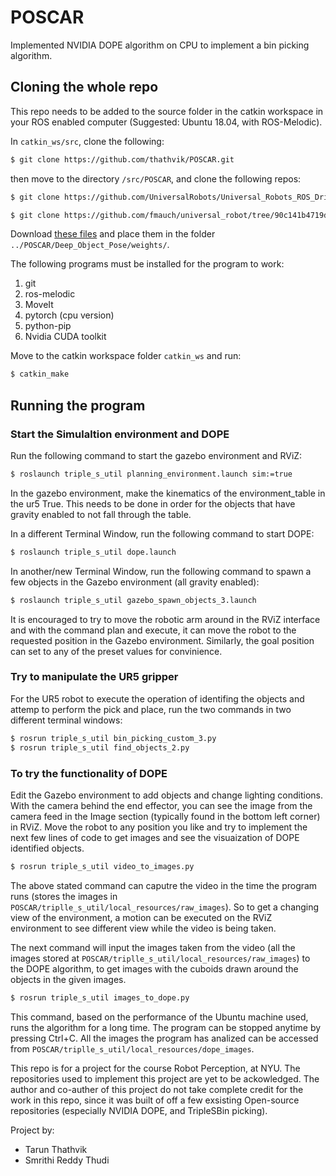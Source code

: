# POSCAR
Implemented NVIDIA DOPE algorithm on CPU to implement a bin picking algorithm. 

## Cloning the whole repo

This repo needs to be added to the source folder in the catkin workspace in your ROS enabled computer (Suggested: Ubuntu 18.04, with ROS-Melodic). 

In `catkin_ws/src`, clone the following:
```bash
$ git clone https://github.com/thathvik/POSCAR.git
```

then move to the directory `/src/POSCAR`, and clone the following repos:
```bash 
$ git clone https://github.com/UniversalRobots/Universal_Robots_ROS_Driver/tree/16292b167108f33cfa93797bcb35c699431766ee

$ git clone https://github.com/fmauch/universal_robot/tree/90c141b4719dd0df87baef12c46c26c374608ba1
```

Download [these files](https://drive.google.com/open?id=1DfoA3m_Bm0fW8tOWXGVxi4ETlLEAgmcg) and place them in the folder `../POSCAR/Deep_Object_Pose/weights/`.

The following programs must be installed for the program to work:
<ol>
  <li>git</li>
  <li>ros-melodic</li>
  <li>MoveIt</li>
  <li>pytorch (cpu version) </li>
  <li>python-pip </li>
  <li>Nvidia CUDA toolkit </li>
</ol>

Move to the catkin workspace folder `catkin_ws` and run:
```bash
$ catkin_make 
```
## Running the program

### Start the Simulaltion environment and DOPE
Run the following command to start the gazebo environment and RViZ:
```bash
$ roslaunch triple_s_util planning_environment.launch sim:=true
```
In the gazebo environment, make the kinematics of the environment_table in the ur5 True. This needs to be done in order for the objects that have gravity enabled to not fall through the table.

In a different Terminal Window, run the following command to start DOPE:
```bash
$ roslaunch triple_s_util dope.launch
```

In another/new Terminal Window, run the following command to spawn a few objects in the Gazebo environment (all gravity enabled):
```bash
$ roslaunch triple_s_util gazebo_spawn_objects_3.launch
```
It is encouraged to try to move the robotic arm around in the RViZ interface and with the command plan and execute, it can move the robot to the requested position in the Gazebo environment. Similarly, the goal position can set to any of the preset values for convinience.

### Try to manipulate the UR5 gripper
For the UR5 robot to execute the operation of identifing the objects and attemp to perform the pick and place, run the two commands in two different terminal windows:
```bash
$ rosrun triple_s_util bin_picking_custom_3.py
$ rosrun triple_s_util find_objects_2.py
```

### To try the functionality of DOPE
Edit the Gazebo environment to add objects and change lighting conditions. With the camera behind the end effector, you can see the image from the camera feed in the Image section (typically found in the bottom left corner) in RViZ. Move the robot to any position you like and try to implement the next few lines of code to get images and see the visuaization of DOPE identified objects. 
```bash
$ rosrun triple_s_util video_to_images.py
```
The above stated command can caputre the video in the time the program runs (stores the images in `POSCAR/triplle_s_util/local_resources/raw_images`). So to get a changing view of the environment, a motion can be executed on the RViZ environment to see different view while the video is being taken.


The next command will input the images taken from the video (all the images stored at `POSCAR/triplle_s_util/local_resources/raw_images`) to the DOPE algorithm, to get images with the cuboids drawn around the objects in the given images.
```bash
$ rosrun triple_s_util images_to_dope.py
```
This command, based on the performance of the Ubuntu machine used, runs the algorithm for a long time. The program can be stopped anytime by pressing Ctrl+C. All the images the program has analized can be accessed from `POSCAR/triplle_s_util/local_resources/dope_images`.
 
 
This repo is for a project for the course Robot Perception, at NYU. 
The repositories used to implement this project are yet to be ackowledged. The author and co-auther of this project do not take complete credit for the work in this repo, since it was built of off a few exsisting Open-source repositories (especially NVIDIA DOPE, and TripleSBin picking). 

Project by:<ul>
  <li>Tarun Thathvik</li>
  <li>Smrithi Reddy Thudi</li>
</ul>
